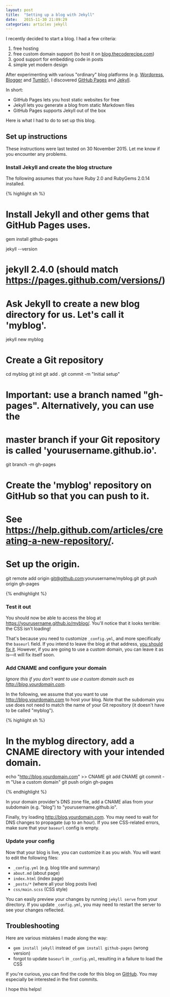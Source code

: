```yaml
---
layout: post
title:  "Setting up a blog with Jekyll"
date:   2015-11-30 21:09:29
categories: articles jekyll
---
```

I recently decided to start a blog. I had a few criteria:

1. free hosting
2. free custom domain support (to host it on
  [blog.thecoderecipe.com](http://blog.thecoderecipe.com))
3. good support for embedding code in posts
4. simple yet modern design

After experimenting with various "ordinary" blog platforms (e.g.
[Wordpress](https://www.wordpress.com), [Blogger](https://www.blogger.com) and
[Tumblr](https://www.tumblr.com)), I discovered [GitHub Pages](https://pages.github.com) and
[Jekyll](https://www.jekyllrb.com).

In short:

- GitHub Pages lets you host static websites for free
- Jekyll lets you generate a blog from static Markdown files
- GitHub Pages supports Jekyll out of the box

Here is what I had to do to set up this blog.

## Set up instructions

These instructions were last tested on 30 November 2015. Let me know if you encounter any problems.

### Install Jekyll and create the blog structure

The following assumes that you have Ruby 2.0 and RubyGems 2.0.14 installed.

{% highlight sh %}
# Install Jekyll and other gems that GitHub Pages uses.
gem install github-pages

jekyll --version
# jekyll 2.4.0 (should match https://pages.github.com/versions/)

# Ask Jekyll to create a new blog directory for us. Let's call it 'myblog'.
jekyll new myblog

# Create a Git repository
cd myblog
git init
git add .
git commit -m "Initial setup"

# Important: use a branch named "gh-pages". Alternatively, you can use the
# master branch if your Git repository is called 'yourusername.github.io'.
git branch -m gh-pages

# Create the 'myblog' repository on GitHub so that you can push to it.
# See https://help.github.com/articles/creating-a-new-repository/.

# Set up the origin.
git remote add origin git@github.com:yourusername/myblog.git
git push origin gh-pages

{% endhighlight %}

### Test it out

You should now be able to access the blog at https://yourusername.github.io/myblog/. You'll notice
that it looks terrible: the CSS isn't loading!

That's because you need to customize `_config.yml`, and more specifically the `baseurl` field. If
you intend to leave the blog at that address, [you should fix it](https://github.com/TheCodeRecipe/blog/commit/3af90c98a8dfc1725ed7c22d8af2cc73446f194d).
However, if you are going to use a custom domain, you can leave it as is—it will fix itself soon.

### Add CNAME and configure your domain

*Ignore this if you don't want to use a custom domain such as http://blog.yourdomain.com.*

In the following, we assume that you want to use http://blog.yourdomain.com to host your blog. Note
that the subdomain you use does not need to match the name of your Git repository (it doesn't have
to be called "myblog").

{% highlight sh %}

# In the myblog directory, add a CNAME directory with your intended domain.
echo "http://blog.yourdomain.com" >> CNAME
git add CNAME
git commit -m "Use a custom domain"
git push origin gh-pages

{% endhighlight %}

In your domain provider's DNS zone file, add a CNAME alias from your subdomain (e.g. "blog") to "yourusername.github.io".

Finally, try loading http://blog.yourdomain.com. You may need to wait for DNS changes to propagate
(up to an hour). If you see CSS-related errors, make sure that your `baseurl` config is empty.

### Update your config

Now that your blog is live, you can customize it as you wish. You will want to edit the following
files:

- `_config.yml` (e.g. blog title and summary)
- `about.md` (about page)
- `index.html` (index page)
- `_posts/*` (where all your blog posts live)
- `css/main.scss` (CSS style)

You can easily preview your changes by running `jekyll serve` from your directory. If you update
`_config.yml`, you may need to restart the server to see your changes reflected.

## Troubleshooting

Here are various mistakes I made along the way:

- `gem install jekyll` instead of `gem install github-pages` (wrong version)
- forgot to update `baseurl` in `_config.yml`, resulting in a failure to load the CSS

If you're curious, you can find the code for this blog on
[GitHub](https://github.com/TheCodeRecipe/blog). You may especially be interested in the first
commits.

I hope this helps!
